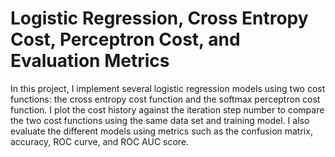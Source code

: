 # Logistic Regression, Cross Entropy Cost, Perceptron Cost, and Evaluation Metrics
In this project, I implement several logistic regression models using two cost functions: the cross entropy cost function and the softmax perceptron cost function. I plot the cost history against the iteration step number to compare the two cost functions using the same data set and training model. I also evaluate the different models using metrics such as the confusion matrix, accuracy, ROC curve, and ROC AUC score.
